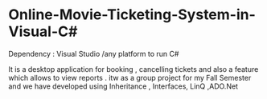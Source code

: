 # Online-Movie-Ticketing-System-in-Visual-C#

Dependency : Visual Studio /any platform to run C#

It is a desktop application for booking , cancelling   tickets and also a feature which allows to view reports . itw as a group project 
for my Fall Semester and we have developed using Inheritance , Interfaces, LinQ ,ADO.Net

